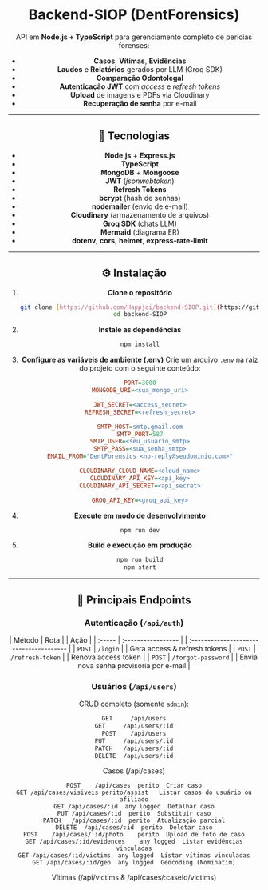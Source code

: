 <div align="center">

# Backend-SIOP (DentForensics)

API em **Node.js + TypeScript** para gerenciamento completo de perícias forenses:
- **Casos**, **Vítimas**, **Evidências**
- **Laudos** e **Relatórios** gerados por LLM (Groq SDK)
- **Comparação Odontolegal**
- **Autenticação JWT** com _access_ e _refresh tokens_
- **Upload** de imagens e PDFs via Cloudinary
- **Recuperação de senha** por e-mail

---

## 📌 Tecnologias

- **Node.js** + **Express.js**
- **TypeScript**
- **MongoDB** + **Mongoose**
- **JWT** (_jsonwebtoken_)
- **Refresh Tokens**
- **bcrypt** (hash de senhas)
- **nodemailer** (envio de e-mail)
- **Cloudinary** (armazenamento de arquivos)
- **Groq SDK** (chats LLM)
- **Mermaid** (diagrama ER)
- **dotenv**, **cors**, **helmet**, **express‐rate‐limit**

---

## ⚙️ Instalação

1.  **Clone o repositório**
    ```bash
    git clone [https://github.com/Happjoi/backend-SIOP.git](https://github.com/Happjoi/backend-SIOP.git)
    cd backend-SIOP
    ```

2.  **Instale as dependências**
    ```bash
    npm install
    ```

3.  **Configure as variáveis de ambiente (.env)**
    Crie um arquivo `.env` na raiz do projeto com o seguinte conteúdo:
    ```ini
    PORT=3000
    MONGODB_URI=<sua_mongo_uri>

    JWT_SECRET=<access_secret>
    REFRESH_SECRET=<refresh_secret>

    SMTP_HOST=smtp.gmail.com
    SMTP_PORT=587
    SMTP_USER=<seu_usuario_smtp>
    SMTP_PASS=<sua_senha_smtp>
    EMAIL_FROM="DentForensics <no-reply@seudominio.com>"

    CLOUDINARY_CLOUD_NAME=<cloud_name>
    CLOUDINARY_API_KEY=<api_key>
    CLOUDINARY_API_SECRET=<api_secret>

    GROQ_API_KEY=<groq_api_key>
    ```

4.  **Execute em modo de desenvolvimento**
    ```bash
    npm run dev
    ```

5.  **Build e execução em produção**
    ```bash
    npm run build
    npm start
    ```

---

## 🚩 Principais Endpoints

### Autenticação (`/api/auth`)

| Método | Rota               | | Ação                                    |
| :----- | :----------------- | | :-------------------------------------- |
| `POST` | `/login`           | | Gera access & refresh tokens            |
| `POST` | `/refresh-token`   | | Renova access token                     |
| `POST` | `/forgot-password` | | Envia nova senha provisória por e-mail  |

### Usuários (`/api/users`)

CRUD completo (somente `admin`):
```bash
GET     /api/users
GET     /api/users/:id
POST    /api/users
PUT     /api/users/:id
PATCH   /api/users/:id
DELETE  /api/users/:id
```
Casos (/api/cases)
```
POST	/api/cases	perito	Criar caso
GET	/api/cases/visiveis	perito/assist	Listar casos do usuário ou afiliado
GET	/api/cases/:id	any logged	Detalhar caso
PUT	/api/cases/:id	perito	Substituir caso
PATCH	/api/cases/:id	perito	Atualização parcial
DELETE	/api/cases/:id	perito	Deletar caso
POST	/api/cases/:id/photo	perito	Upload de foto de caso
GET	/api/cases/:id/evidences	any logged	Listar evidências vinculadas
GET	/api/cases/:id/victims	any logged	Listar vítimas vinculadas
GET	/api/cases/:id/geo	any logged	Geocoding (Nominatim)
```

Vítimas (/api/victims & /api/cases/:caseId/victims)
